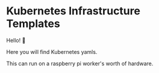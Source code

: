 # Kubernetes Infrastructure Templates


Hello! 👋


Here you will find Kubernetes yamls.

This can run on a raspberry pi worker's worth of hardware.
